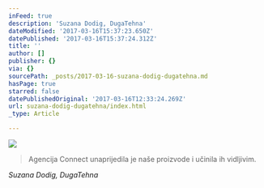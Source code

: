 ```yaml
---
inFeed: true
description: 'Suzana Dodig, DugaTehna'
dateModified: '2017-03-16T15:37:23.650Z'
datePublished: '2017-03-16T15:37:24.312Z'
title: ''
author: []
publisher: {}
via: {}
sourcePath: _posts/2017-03-16-suzana-dodig-dugatehna.md
hasPage: true
starred: false
datePublishedOriginal: '2017-03-16T12:33:24.269Z'
url: suzana-dodig-dugatehna/index.html
_type: Article

---
```

![](https://the-grid-user-content.s3-us-west-2.amazonaws.com/ed68e270-064b-49b2-bd53-0c9a900d7926.png)

> Agencija Connect unaprijedila je naše proizvode i učinila ih vidljivim.

_Suzana Dodig, DugaTehna_
